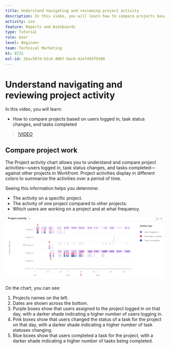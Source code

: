 ```yaml
---
title: Understand navigating and reviewing project activity
description: In this video, you will learn how to compare projects based on users logged in, task status changes, and tasks completed in [!DNL Adobe Workfront].
activity: use
feature: Reports and Dashboards
type: Tutorial
role: User
level: Beginner
team: Technical Marketing
kt: 8731
exl-id: 26ac507d-b3c6-400f-9ac6-42ef493f9380
---
```

# Understand navigating and reviewing project activity

In this video, you will learn:

* How to compare projects based on users logged in, task status changes, and tasks completed

>[!VIDEO](https://video.tv.adobe.com/v/335049/?quality=12)

## Compare project work

The Project activity chart allows you to understand and compare project activities—users logged in, task status changes, and tasks completed—against other projects in Workfront. Project activities display in different colors to summarize the activities over a period of time.

Seeing this information helps you determine:

* The activity on a specific project.
* The activity of one project compared to other projects.
* Which users are working on a project and at what frequency.

![An image showing project activity with numbers on areas described in the bullets below](assets/section-2-5.png)

On the chart, you can see:

1. Projects names on the left.
1. Dates are shown across the bottom.
1. Purple boxes show that users assigned to the project logged in on that day, with a darker shade indicating a higher number of users logging in.
1. Pink boxes show that users changed the status of a task for the project on that day, with a darker shade indicating a higher number of task statuses changing.
1. Blue boxes show that users completed a task for the project, with a darker shade indicating a higher number of tasks being completed.
